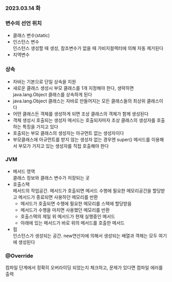 ### 2023.03.14 화 

### 변수의 선언 위치
- 클래스 변수(static)
- 인스턴스 변수  
인스턴스 생성할 때 생성, 참조변수가 없을 때 가비지컬렉터에 의해 자동 제거된다
- 지역변수

### 상속
- 자바는 기본으로 단일 상속을 지원
- 새로운 클래스 생성시 부모 클래스를 1개 지정해야 한다, 생략하면 java.lang.Object 클래스를 상속하게 된다
- java.lang.Object 클래스는 자바로 만들어지는 모든 클래스들의 최상위 클래스이다
- 어떤 클래스든 객체를 생성하게 되면 조상 클래스의 객체가 함께 생성된다
- 객체 생성시 호출되는 생성자 메서드는 호출되자마자 조상 클래스의 생성자를 호출하는 특징을 가지고 있다
- 호출되는 부모 클래스의 생성자는 아규먼트 없는 생성자이다
- 부모클래스에 아규먼트를 받지 않는 생성자 없는 경우엔 super() 메서드를 이용해서 부모가 가지고 있는 생성자를 직접 호출해야 한다

### JVM
- 메서드 영역  
클래스 정보와 클래스 변수가 저장되는 곳
- 호출스택  
메서드의 작업공간. 메서드가 호출되면 메서드 수행에 필요한 메모리공간을 할당받고 메서드가 종료되면 사용하던 메모리를 반환  
    - 메서드가 호출되면 수행에 필요한 메모리를 스택에 할당받음
    - 메서드가 수행을 마치면 사용했던 메모리를 반환
    - 호출스택의 제일 위 메서드가 현재 실행중인 메서드
    - 아래에 있는 메서드가 바로 위의 메서드를 호출한 메서드
- 힙  
인스턴스가 생성되는 공간. new연산자에 의해서 생성되는 배열과 객체는 모두 여기에 생성된다

### @Override
컴파일 단계에서 정확히 오버라이딩 되었는지 체크하고, 문제가 있다면 컴파일 에러를 출력